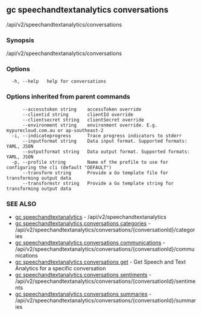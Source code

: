 ## gc speechandtextanalytics conversations

/api/v2/speechandtextanalytics/conversations

### Synopsis

/api/v2/speechandtextanalytics/conversations

### Options

```
  -h, --help   help for conversations
```

### Options inherited from parent commands

```
      --accesstoken string    accessToken override
      --clientid string       clientId override
      --clientsecret string   clientSecret override
      --environment string    environment override. E.g. mypurecloud.com.au or ap-southeast-2
  -i, --indicateprogress      Trace progress indicators to stderr
      --inputformat string    Data input format. Supported formats: YAML, JSON
      --outputformat string   Data output format. Supported formats: YAML, JSON
  -p, --profile string        Name of the profile to use for configuring the cli (default "DEFAULT")
      --transform string      Provide a Go template file for transforming output data
      --transformstr string   Provide a Go template string for transforming output data
```

### SEE ALSO

* [gc speechandtextanalytics](gc_speechandtextanalytics.html)	 - /api/v2/speechandtextanalytics
* [gc speechandtextanalytics conversations categories](gc_speechandtextanalytics_conversations_categories.html)	 - /api/v2/speechandtextanalytics/conversations/{conversationId}/categories
* [gc speechandtextanalytics conversations communications](gc_speechandtextanalytics_conversations_communications.html)	 - /api/v2/speechandtextanalytics/conversations/{conversationId}/communications
* [gc speechandtextanalytics conversations get](gc_speechandtextanalytics_conversations_get.html)	 - Get Speech and Text Analytics for a specific conversation
* [gc speechandtextanalytics conversations sentiments](gc_speechandtextanalytics_conversations_sentiments.html)	 - /api/v2/speechandtextanalytics/conversations/{conversationId}/sentiments
* [gc speechandtextanalytics conversations summaries](gc_speechandtextanalytics_conversations_summaries.html)	 - /api/v2/speechandtextanalytics/conversations/{conversationId}/summaries



